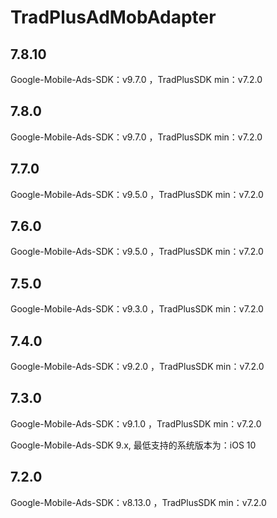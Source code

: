 # TradPlusAdMobAdapter

## 7.8.10

Google-Mobile-Ads-SDK：v9.7.0 ，TradPlusSDK min：v7.2.0

## 7.8.0

Google-Mobile-Ads-SDK：v9.7.0 ，TradPlusSDK min：v7.2.0

## 7.7.0

Google-Mobile-Ads-SDK：v9.5.0 ，TradPlusSDK min：v7.2.0

## 7.6.0

Google-Mobile-Ads-SDK：v9.5.0 ，TradPlusSDK min：v7.2.0

## 7.5.0

Google-Mobile-Ads-SDK：v9.3.0 ，TradPlusSDK min：v7.2.0

## 7.4.0

Google-Mobile-Ads-SDK：v9.2.0 ，TradPlusSDK min：v7.2.0

## 7.3.0

Google-Mobile-Ads-SDK：v9.1.0 ，TradPlusSDK min：v7.2.0

Google-Mobile-Ads-SDK 9.x, 最低支持的系统版本为：iOS 10

## 7.2.0

Google-Mobile-Ads-SDK：v8.13.0 ，TradPlusSDK min：v7.2.0